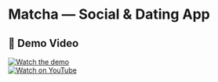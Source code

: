 




# Matcha — Social & Dating App

## 🎥 Demo Video
[![Watch the demo](https://img.youtube.com/vi/0zr1E7mesLk/hqdefault.jpg)](https://www.youtube.com/watch?v=0zr1E7mesLk)  
[![Watch on YouTube](https://img.shields.io/badge/Watch–YouTube-red?style=flat&logo=youtube&logoColor=white)](https://www.youtube.com/watch?v=0zr1E7mesLk)

